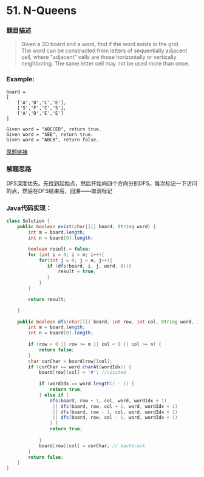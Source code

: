 # 51. N-Queens

### 题目描述

>Given a 2D board and a word, find if the word exists in the grid.
<br>The word can be constructed from letters of sequentially adjacent cell, where "adjacent" cells are those horizontally or vertically neighboring. The same letter cell may not be used more than once.

### Example:

    board =
    [
        ['A','B','C','E'],
        ['S','F','C','S'],
        ['A','D','E','E']
    ]

    Given word = "ABCCED", return true.
    Given word = "SEE", return true.
    Given word = "ABCB", return false.



[原题链接](https://leetcode.com/problems/word-search/)

### 解题思路
DFS深度优先。先找到起始点，然后开始向四个方向分别DFS。每次标记一下访问的点，然后在DFS结束后，回溯——取消标记

### Java代码实现：

```java
class Solution {
    public boolean exist(char[][] board, String word) {
        int m = board.length;
        int n = board[0].length;

        boolean result = false;
        for (int i = 0; i < m; i++){
            for(int j = 0; j < n; j++){
               if (dfs(board, i, j, word, 0)){
                   result = true;
               }
            }
        }

        return result;

    }
    
    public boolean dfs(char[][] board, int row, int col, String word, int wordIdx) {
        int m = board.length;
        int n = board[0].length;
        
        if (row < 0 || row >= m || col < 0 || col >= n) {
            return false;
        }
        char curChar = board[row][col];
        if (curChar == word.charAt(wordIdx)) {
            board[row][col] = '#'; //visited
            
            if (wordIdx == word.length() - 1) {
                return true;
            } else if (
                dfs(board, row + 1, col, word, wordIdx + 1) 
                 || dfs(board, row, col + 1, word, wordIdx + 1)
                 || dfs(board, row - 1, col, word, wordIdx + 1)
                 || dfs(board, row, col - 1, word, wordIdx + 1)
                ) {
                return true;
            
            }
            board[row][col] = curChar; // backtrack
        }
        return false;
    }
}
```

